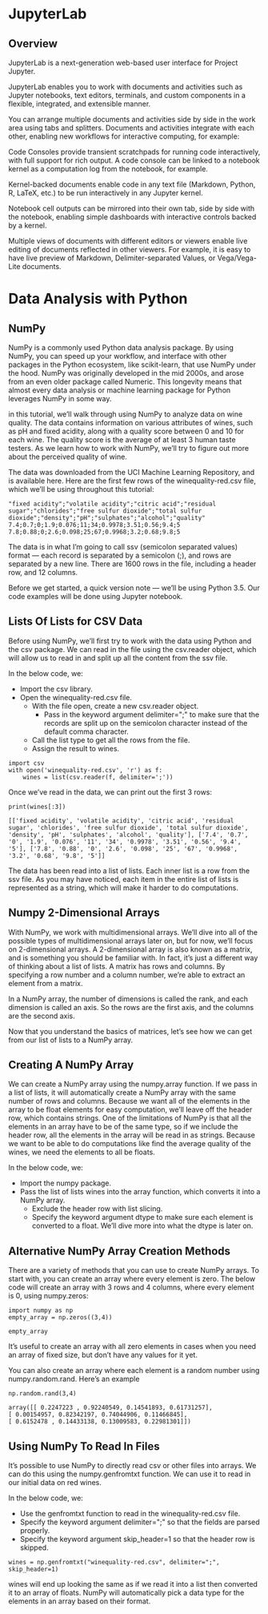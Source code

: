 # JupyterLab

## Overview

JupyterLab is a next-generation web-based user interface for Project Jupyter.

JupyterLab enables you to work with documents and activities such as Jupyter notebooks, text editors, terminals, and custom components in a flexible, integrated, and extensible manner.

You can arrange multiple documents and activities side by side in the work area using tabs and splitters. Documents and activities integrate with each other, enabling new workflows for interactive computing, for example:

Code Consoles provide transient scratchpads for running code interactively, with full support for rich output. A code console can be linked to a notebook kernel as a computation log from the notebook, for example.

Kernel-backed documents enable code in any text file (Markdown, Python, R, LaTeX, etc.) to be run interactively in any Jupyter kernel.

Notebook cell outputs can be mirrored into their own tab, side by side with the notebook, enabling simple dashboards with interactive controls backed by a kernel.

Multiple views of documents with different editors or viewers enable live editing of documents reflected in other viewers. For example, it is easy to have live preview of Markdown, Delimiter-separated Values, or Vega/Vega-Lite documents.

# Data Analysis with Python

## NumPy

NumPy is a commonly used Python data analysis package. By using NumPy, you can speed up your workflow, and interface with other packages in the Python ecosystem, like scikit-learn, that use NumPy under the hood. NumPy was originally developed in the mid 2000s, and arose from an even older package called Numeric. This longevity means that almost every data analysis or machine learning package for Python leverages NumPy in some way.

in this tutorial, we’ll walk through using NumPy to analyze data on wine quality. The data contains information on various attributes of wines, such as pH and fixed acidity, along with a quality score between 0 and 10 for each wine. The quality score is the average of at least 3 human taste testers. As we learn how to work with NumPy, we’ll try to figure out more about the perceived quality of wine.

The data was downloaded from the UCI Machine Learning Repository, and is available here. Here are the first few rows of the winequality-red.csv file, which we’ll be using throughout this tutorial:

```
"fixed acidity";"volatile acidity";"citric acid";"residual sugar";"chlorides";"free sulfur dioxide";"total sulfur dioxide";"density";"pH";"sulphates";"alcohol";"quality"
7.4;0.7;0;1.9;0.076;11;34;0.9978;3.51;0.56;9.4;5
7.8;0.88;0;2.6;0.098;25;67;0.9968;3.2;0.68;9.8;5
```

The data is in what I’m going to call ssv (semicolon separated values) format — each record is separated by a semicolon (;), and rows are separated by a new line. There are 1600 rows in the file, including a header row, and 12 columns.

Before we get started, a quick version note — we’ll be using Python 3.5. Our code examples will be done using Jupyter notebook.

## Lists Of Lists for CSV Data

Before using NumPy, we’ll first try to work with the data using Python and the csv package. We can read in the file using the csv.reader object, which will allow us to read in and split up all the content from the ssv file.

In the below code, we:

- Import the csv library.
- Open the winequality-red.csv file.
  - With the file open, create a new csv.reader object.
    - Pass in the keyword argument delimiter=";" to make sure that the records are split up on the semicolon character instead of the default comma character.
  - Call the list type to get all the rows from the file.
  - Assign the result to wines.

```
import csv
with open('winequality-red.csv', 'r') as f:
    wines = list(csv.reader(f, delimiter=';'))
```

Once we’ve read in the data, we can print out the first 3 rows:

```
print(wines[:3])

[['fixed acidity', 'volatile acidity', 'citric acid', 'residual sugar', 'chlorides', 'free sulfur dioxide', 'total sulfur dioxide', 'density', 'pH', 'sulphates', 'alcohol', 'quality'], ['7.4', '0.7', '0', '1.9', '0.076', '11', '34', '0.9978', '3.51', '0.56', '9.4', '5'], ['7.8', '0.88', '0', '2.6', '0.098', '25', '67', '0.9968', '3.2', '0.68', '9.8', '5']]

```

The data has been read into a list of lists. Each inner list is a row from the ssv file. As you may have noticed, each item in the entire list of lists is represented as a string, which will make it harder to do computations.

## Numpy 2-Dimensional Arrays

With NumPy, we work with multidimensional arrays. We’ll dive into all of the possible types of multidimensional arrays later on, but for now, we’ll focus on 2-dimensional arrays. A 2-dimensional array is also known as a matrix, and is something you should be familiar with. In fact, it’s just a different way of thinking about a list of lists. A matrix has rows and columns. By specifying a row number and a column number, we’re able to extract an element from a matrix.

In a NumPy array, the number of dimensions is called the rank, and each dimension is called an axis. So the rows are the first axis, and the columns are the second axis.

Now that you understand the basics of matrices, let’s see how we can get from our list of lists to a NumPy array.

## Creating A NumPy Array

We can create a NumPy array using the numpy.array function. If we pass in a list of lists, it will automatically create a NumPy array with the same number of rows and columns. Because we want all of the elements in the array to be float elements for easy computation, we’ll leave off the header row, which contains strings. One of the limitations of NumPy is that all the elements in an array have to be of the same type, so if we include the header row, all the elements in the array will be read in as strings. Because we want to be able to do computations like find the average quality of the wines, we need the elements to all be floats.

In the below code, we:

- Import the numpy package.
- Pass the list of lists wines into the array function, which converts it into a NumPy array.
  - Exclude the header row with list slicing.
  - Specify the keyword argument dtype to make sure each element is converted to a float. We’ll dive more into what the dtype is later on.

## Alternative NumPy Array Creation Methods

There are a variety of methods that you can use to create NumPy arrays. To start with, you can create an array where every element is zero. The below code will create an array with 3 rows and 4 columns, where every element is 0, using numpy.zeros:

```
import numpy as np
empty_array = np.zeros((3,4))

empty_array
```

It’s useful to create an array with all zero elements in cases when you need an array of fixed size, but don’t have any values for it yet.

You can also create an array where each element is a random number using numpy.random.rand. Here’s an example

```
np.random.rand(3,4)

array([[ 0.2247223 , 0.92240549, 0.14541893, 0.61731257],
[ 0.00154957, 0.82342197, 0.74044906, 0.11466845],
[ 0.6152478 , 0.14433138, 0.13009583, 0.22981301]])

```

## Using NumPy To Read In Files

It’s possible to use NumPy to directly read csv or other files into arrays. We can do this using the numpy.genfromtxt function. We can use it to read in our initial data on red wines.

In the below code, we:

- Use the genfromtxt function to read in the winequality-red.csv file.
- Specify the keyword argument delimiter=";" so that the fields are parsed properly.
- Specify the keyword argument skip_header=1 so that the header row is skipped.

```
wines = np.genfromtxt("winequality-red.csv", delimiter=";", skip_header=1)
```

wines will end up looking the same as if we read it into a list then converted it to an array of floats. NumPy will automatically pick a data type for the elements in an array based on their format.
